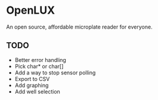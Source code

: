 # OpenLUX

An open source, affordable microplate reader for everyone.

## TODO
* Better error handling
* Pick char* or char[]
* Add a way to stop sensor polling
* Export to CSV
* Add graphing
* Add well selection
